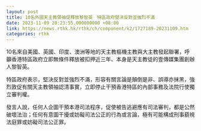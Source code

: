 ```yaml
---
layout: post
title: 10名外國天主教領袖促釋放黎智英　特區政府堅決反對並強烈不滿
date: 2023-11-09 20:23:55.000000000 +08:00
link: https://news.rthk.hk/rthk/ch/component/k2/1727189-20231109.htm
categories: rthk
---
```


10名來自美國、英國、印度、澳洲等地的天主教樞機主教與大主教發起聯署，呼籲香港特區政府立即無條件釋放被扣押近三年、本身是天主教徒的壹傳媒集團創辦人黎智英。

特區政府表示，堅決反對並強烈不滿，形容有關言論是顛倒是非、誤導亦抹黑，強烈敦促有關天主教領袖認清事實，立即停止干預香港特區的內部事務及法院行使獨立審判權。

發言人說，任何人企圖干預本港司法程序，促使被告逃避應有司法審判，都是公然破壞法治；任何有意圖干擾或妨礙司法公正的行為或言論，極有可能構成刑事藐視法庭罪或妨礙司法公正罪。
